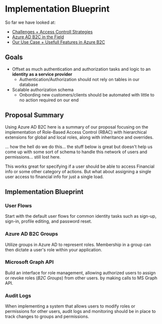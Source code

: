 # Implementation Blueprint

So far we have looked at:

- [Challenges + Access Controll Strategies](https://github.com/BBITWestin/BBITWestin.github.io/blob/main/Auth/Auth-Challenges.md)
- [Azure AD B2C in the Field](https://github.com/BBITWestin/BBITWestin.github.io/blob/main/Auth/AzAD_Setup.md)
- [Our Use Case + Usefull Features in Azure B2C](https://github.com/BBITWestin/BBITWestin.github.io/blob/main/Auth/Authorization_Schema.md)

## Goals

- Offset as much authentication and authorization tasks and logic to an **identity as a service provider**
  - Authentication/Authorization should not rely on tables in our database
- Scalable authorization schema
  - Onbording new customers/clients should be automated with little to no action required on our end

## Proposal Summary

Using Azure AD B2C here is a summary of our proposal focusing on the implementation of Role-Based Access Control (RBAC) with hierarchical extensions for global and local roles, along with inheritance and overrides.

... how the hell do we do this... the stuff below is great but doesn't help us come up with some sort of schema to handle this network of users and permissions... still lost here.

This works great for specifying if a user should be able to access Financial info or some other category of actions. But what about assigning a single user access to financial info for just a single load.

## Implementation Blueprint

### User Flows

Start with the default user flows for common identity tasks such as sign-up, sign-in, profile editing, and password reset.

### Azure AD B2C Groups

Utilize groups in Azure AD to represent roles. Membership in a group can then dictate a user's role within your application.

### Microsoft Graph API

Build an interface for role management, allowing authorized users to assign or revoke roles (_B2C Groups_) from other users. by making calls to MS Graph API.

### Audit Logs

When implementing a system that allows users to modify roles or permissions for other users, audit logs and monitoring should be in place to track changes to groups and permissions.
